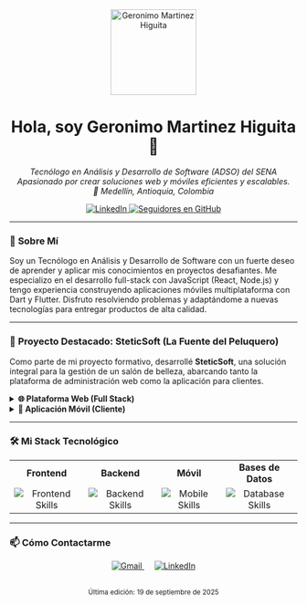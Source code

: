 <div align="center">
  <img width="150" src="https://github.com/user-attachments/assets/fae54e71-c962-4868-ad16-f727a0593d00" alt="Geronimo Martinez Higuita" />
  <h1>Hola, soy Geronimo Martinez Higuita 👋</h1>
</div>

<div align="center">
  <p>
    <em>Tecnólogo en Análisis y Desarrollo de Software (ADSO) del SENA</em>
    <br />
    <em>Apasionado por crear soluciones web y móviles eficientes y escalables.</em>
    <br />
    <em>📍 Medellín, Antioquia, Colombia</em>
  </p>

  <a href="https://www.linkedin.com/in/ger%C3%B3nimo-mart%C3%ADnez-higuita-847430368/">
    <img src="https://img.shields.io/badge/-LinkedIn-blue?style=flat-square&logo=Linkedin&logoColor=white" alt="LinkedIn"/>
  </a>
  <a href="https://github.com/MHGeronimo">
    <img src="https://img.shields.io/github/followers/MHGeronimo?label=Seguir&style=social" alt="Seguidores en GitHub"/>
  </a>
</div>

---

### 📝 **Sobre Mí**

Soy un Tecnólogo en Análisis y Desarrollo de Software con un fuerte deseo de aprender y aplicar mis conocimientos en proyectos desafiantes. Me especializo en el desarrollo full-stack con JavaScript (React, Node.js) y tengo experiencia construyendo aplicaciones móviles multiplataforma con Dart y Flutter. Disfruto resolviendo problemas y adaptándome a nuevas tecnologías para entregar productos de alta calidad.

---

### 🚀 **Proyecto Destacado: SteticSoft (La Fuente del Peluquero)**

Como parte de mi proyecto formativo, desarrollé **SteticSoft**, una solución integral para la gestión de un salón de belleza, abarcando tanto la plataforma de administración web como la aplicación para clientes.

<details>
<summary><strong>🌐 Plataforma Web (Full Stack)</strong></summary>
<br>
  <ul>
    <li>
      <strong>Arquitectura y Seguridad:</strong> Desarrollé el sistema de gestión de usuarios y control de acceso, implementando un módulo de autenticación seguro con <strong>Node.js</strong> y <strong>PostgreSQL</strong>. Diseñé un sistema de Roles y Permisos para restringir el acceso a funcionalidades sensibles.
    </li>
    <li>
      <strong>Funcionalidad del Administrador:</strong> Implementé los módulos CRUD completos para la gestión de <strong>Usuarios, Clientes y Roles</strong>, creando los endpoints de la API RESTful y conectándolos con un panel de administración interactivo construido en <strong>React</strong>.
    </li>
  </ul>
</details>

<details>
<summary><strong>📱 Aplicación Móvil (Cliente)</strong></summary>
<br>
  <ul>
    <li>
      <strong>Desarrollo Integral:</strong> Asumí la responsabilidad completa del desarrollo de la aplicación móvil con <strong>Dart y Flutter</strong>. Construí la app desde cero, incluyendo funcionalidades clave como autenticación, visualización de catálogos, agendamiento de citas y gestión de un carrito de compras.
    </li>
    <li>
      <strong>Experiencia de Usuario:</strong> Diseñé una interfaz de usuario intuitiva que permite a los clientes finales explorar servicios, gestionar sus citas y pedidos, y realizar compras de productos directamente desde su dispositivo móvil.
    </li>
  </ul>
</details>

---

### 🛠️ **Mi Stack Tecnológico**

<table>
  <tr>
    <td align="center"><strong>Frontend</strong></td>
    <td align="center"><strong>Backend</strong></td>
    <td align="center"><strong>Móvil</strong></td>
    <td align="center"><strong>Bases de Datos</strong></td>
  </tr>
  <tr>
    <td align="center">
      <img src="https://skillicons.dev/icons?i=react,vite,js,html,css" alt="Frontend Skills"/>
    </td>
    <td align="center">
      <img src="https://skillicons.dev/icons?i=nodejs,php,python" alt="Backend Skills"/>
    </td>
    <td align="center">
      <img src="https://skillicons.dev/icons?i=flutter,dart" alt="Mobile Skills"/>
    </td>
    <td align="center">
      <img src="https://skillicons.dev/icons?i=postgres,mysql" alt="Database Skills"/>
    </td>
  </tr>
</table>

---

### 📫 **Cómo Contactarme**

<div align="center">
  <a href="mailto:mhgeronimo8@gmail.com" title="Correo Principal">
    <img src="https://skillicons.dev/icons?i=gmail" alt="Gmail"/>
  </a>
  &emsp;
  <a href="https://www.linkedin.com/in/ger%C3%B3nimo-mart%C3%ADnez-higuita-847430368/" target="_blank" rel="noopener noreferrer" title="Perfil de LinkedIn">
    <img src="https://skillicons.dev/icons?i=linkedin" alt="LinkedIn"/>
  </a>
</div>

<br>
<p align="center">
  <small>Última edición: 19 de septiembre de 2025</small>
</p>
